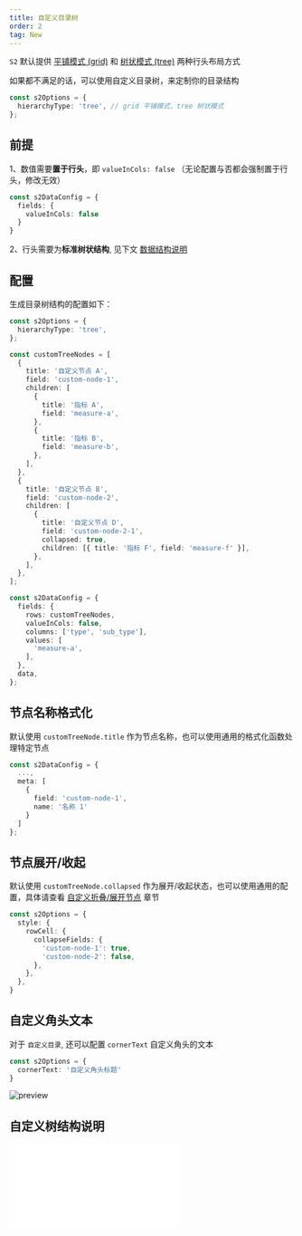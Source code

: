 ```yaml
---
title: 自定义目录树
order: 2
tag: New
---
```


`S2` 默认提供 [平铺模式 (grid)](/examples/basic/pivot#grid) 和 [树状模式 (tree)](/examples/basic/pivot#tree) 两种行头布局方式

如果都不满足的话，可以使用自定义目录树，来定制你的目录结构

```ts
const s2Options = {
  hierarchyType: 'tree', // grid 平铺模式，tree 树状模式
};
```

<Playground path='custom/custom-tree/demo/custom-tree.ts' rid='container' height='400'></playground>

## 前提

1、数值需要**置于行头**，即 `valueInCols: false` （无论配置与否都会强制置于行头，修改无效）

```ts
const s2DataConfig = {
  fields: {
    valueInCols: false
  }
}
```

2、行头需要为**标准树状结构**, 见下文 [数据结构说明](#customtreenode)

## 配置

生成目录树结构的配置如下：

```ts
const s2Options = {
  hierarchyType: 'tree',
};

const customTreeNodes = [
  {
    title: '自定义节点 A',
    field: 'custom-node-1',
    children: [
      {
        title: '指标 A',
        field: 'measure-a',
      },
      {
        title: '指标 B',
        field: 'measure-b',
      },
    ],
  },
  {
    title: '自定义节点 B',
    field: 'custom-node-2',
    children: [
      {
        title: '自定义节点 D',
        field: 'custom-node-2-1',
        collapsed: true,
        children: [{ title: '指标 F', field: 'measure-f' }],
      },
    ],
  },
];

const s2DataConfig = {
  fields: {
    rows: customTreeNodes,
    valueInCols: false,
    columns: ['type', 'sub_type'],
    values: [
      'measure-a',
    ],
  },
  data,
};

```

## 节点名称格式化

默认使用 `customTreeNode.title` 作为节点名称，也可以使用通用的格式化函数处理特定节点

```ts
const s2DataConfig = {
  ...,
  meta: [
    {
      field: 'custom-node-1',
      name: '名称 1'
    }
  ]
};
```

## 节点展开/收起

默认使用 `customTreeNode.collapsed` 作为展开/收起状态，也可以使用通用的配置，具体请查看 [自定义折叠/展开节点](/manual/advanced/custom/custom-collapse-nodes) 章节

```ts
const s2Options = {
  style: {
    rowCell: {
      collapseFields: {
        'custom-node-1': true,
        'custom-node-2': false,
      },
    },
  },
}
```

## 自定义角头文本

对于 `自定义目录`, 还可以配置 `cornerText` 自定义角头的文本

```ts
const s2Options = {
  cornerText: '自定义角头标题'
}
```

![preview](https://gw.alipayobjects.com/zos/antfincdn/fyUwaEw2S/3e38caa2-31eb-4272-9158-a1392b5e6f9e.png)

## 自定义树结构说明

<embed src="@/docs/common/custom/customTreeNode.zh.md"></embed>
